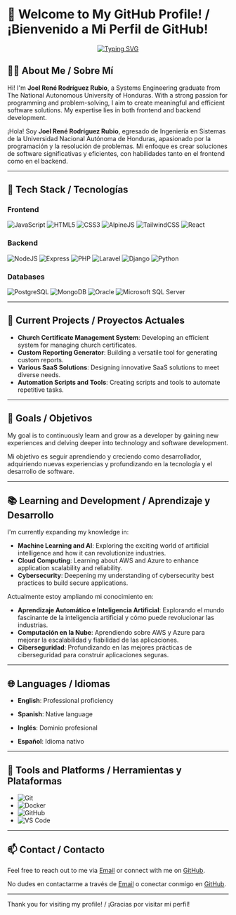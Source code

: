 # 🌟 Welcome to My GitHub Profile! / ¡Bienvenido a Mi Perfil de GitHub!


<div align="center">
    <a href="https://git.io/typing-svg"><img src="https://readme-typing-svg.demolab.com?font=Parkinsans&weight=700&size=40&duration=1740&pause=2000&center=true&vCenter=true&width=500&height=100&lines=Hi+there%2C+I'm+Joel!;Welcome+to+my+profile!;%C2%A1Hola+soy+Joel!;%C2%A1Bienvenido+a+mi+perfil!" alt="Typing SVG" /></a>
</div>

## 👨‍💻 About Me / Sobre Mí
Hi! I'm **Joel René Rodríguez Rubio**, a Systems Engineering graduate from The National Autonomous University of Honduras. With a strong passion for programming and problem-solving, I aim to create meaningful and efficient software solutions. My expertise lies in both frontend and backend development.

¡Hola! Soy **Joel René Rodríguez Rubio**, egresado de Ingeniería en Sistemas de la Universidad Nacional Autónoma de Honduras, apasionado por la programación y la resolución de problemas. Mi enfoque es crear soluciones de software significativas y eficientes, con habilidades tanto en el frontend como en el backend.

---

## 🚀 Tech Stack / Tecnologías
### Frontend
![JavaScript](https://img.shields.io/badge/-JavaScript-F7DF1E?style=flat-square&logo=javascript&logoColor=black)
![HTML5](https://img.shields.io/badge/-HTML5-E34F26?style=flat-square&logo=html5&logoColor=white)
![CSS3](https://img.shields.io/badge/-CSS3-1572B6?style=flat-square&logo=css3&logoColor=white)
![AlpineJS](https://img.shields.io/badge/-AlpineJS-8BC0D0?style=flat-square&logo=alpine.js&logoColor=white)
![TailwindCSS](https://img.shields.io/badge/-Tailwind%20CSS-38B2AC?style=flat-square&logo=tailwind-css&logoColor=white)
![React](https://img.shields.io/badge/-React-45b8d8?style=flat-square&logo=react&logoColor=white)

### Backend
![NodeJS](https://img.shields.io/badge/-Node.js-43853d?style=flat-square&logo=Node.js&logoColor=white)
![Express](https://img.shields.io/badge/-Express-000000?style=flat-square&logo=express&logoColor=white)
![PHP](https://img.shields.io/badge/-PHP-777BB4?style=flat-square&logo=php&logoColor=white)
![Laravel](https://img.shields.io/badge/-Laravel-FF2D20?style=flat-square&logo=laravel&logoColor=white)
![Django](https://img.shields.io/badge/-Django-092E20?style=flat-square&logo=django&logoColor=white)
![Python](https://img.shields.io/badge/-Python-3776AB?style=flat-square&logo=python&logoColor=white)

### Databases
![PostgreSQL](https://img.shields.io/badge/-PostgreSQL-336791?style=flat-square&logo=postgresql&logoColor=white)
![MongoDB](https://img.shields.io/badge/-MongoDB-13aa52?style=flat-square&logo=mongodb&logoColor=white)
![Oracle](https://img.shields.io/badge/-Oracle-F80000?style=flat-square&logo=oracle&logoColor=white)
![Microsoft SQL Server](https://img.shields.io/badge/-SQL%20Server-CC2927?style=flat-square&logo=microsoft-sql-server&logoColor=white)

---

## 🌟 Current Projects / Proyectos Actuales
- **Church Certificate Management System**: Developing an efficient system for managing church certificates.
- **Custom Reporting Generator**: Building a versatile tool for generating custom reports.
- **Various SaaS Solutions**: Designing innovative SaaS solutions to meet diverse needs.
- **Automation Scripts and Tools**: Creating scripts and tools to automate repetitive tasks.

---

## 🎯 Goals / Objetivos
My goal is to continuously learn and grow as a developer by gaining new experiences and delving deeper into technology and software development.

Mi objetivo es seguir aprendiendo y creciendo como desarrollador, adquiriendo nuevas experiencias y profundizando en la tecnología y el desarrollo de software.

---

## 📚 Learning and Development / Aprendizaje y Desarrollo

I'm currently expanding my knowledge in:

- **Machine Learning and AI**: Exploring the exciting world of artificial intelligence and how it can revolutionize industries.
- **Cloud Computing**: Learning about AWS and Azure to enhance application scalability and reliability.
- **Cybersecurity**: Deepening my understanding of cybersecurity best practices to build secure applications.

Actualmente estoy ampliando mi conocimiento en:

- **Aprendizaje Automático e Inteligencia Artificial**: Explorando el mundo fascinante de la inteligencia artificial y cómo puede revolucionar las industrias.
- **Computación en la Nube**: Aprendiendo sobre AWS y Azure para mejorar la escalabilidad y fiabilidad de las aplicaciones.
- **Ciberseguridad**: Profundizando en las mejores prácticas de ciberseguridad para construir aplicaciones seguras.

---

## 🌐 Languages / Idiomas

- **English**: Professional proficiency
- **Spanish**: Native language

- **Inglés**: Dominio profesional
- **Español**: Idioma nativo

---

## 🧰 Tools and Platforms / Herramientas y Plataformas

- ![Git](https://img.shields.io/badge/-Git-F05032?style=flat-square&logo=git&logoColor=white)
- ![Docker](https://img.shields.io/badge/-Docker-2496ED?style=flat-square&logo=docker&logoColor=white)
- ![GitHub](https://img.shields.io/badge/-GitHub-181717?style=flat-square&logo=github&logoColor=white)
- ![VS Code](https://img.shields.io/badge/-VS%20Code-007ACC?style=flat-square&logo=visual-studio-code&logoColor=white)

---

## 📫 Contact / Contacto
Feel free to reach out to me via [Email](mailto:joelrenerodrigue2002@gmail.com) or connect with me on [GitHub](https://github.com/joelr-2002).

No dudes en contactarme a través de [Email](mailto:joelrenerodrigue2002@gmail.com) o conectar conmigo en [GitHub](https://github.com/joelr-2002).

---

Thank you for visiting my profile! / ¡Gracias por visitar mi perfil!
